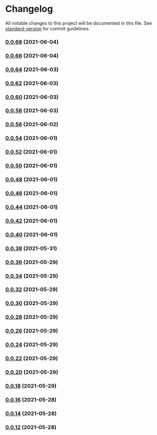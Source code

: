 # Changelog

All notable changes to this project will be documented in this file. See [standard-version](https://github.com/conventional-changelog/standard-version) for commit guidelines.

### [0.0.68](https://github.com/ergoplatform/ergo-dex-sdk-js/compare/v0.0.66...v0.0.68) (2021-06-04)

### [0.0.66](https://github.com/ergoplatform/ergo-dex-sdk-js/compare/v0.0.64...v0.0.66) (2021-06-04)

### [0.0.64](https://github.com/ergoplatform/ergo-dex-sdk-js/compare/v0.0.62...v0.0.64) (2021-06-03)

### [0.0.62](https://github.com/ergoplatform/ergo-dex-sdk-js/compare/v0.0.60...v0.0.62) (2021-06-03)

### [0.0.60](https://github.com/ergoplatform/ergo-dex-sdk-js/compare/v0.0.58...v0.0.60) (2021-06-03)

### [0.0.58](https://github.com/ergoplatform/ergo-dex-sdk-js/compare/v0.0.56...v0.0.58) (2021-06-03)

### [0.0.56](https://github.com/ergoplatform/ergo-dex-sdk-js/compare/v0.0.54...v0.0.56) (2021-06-02)

### [0.0.54](https://github.com/ergoplatform/ergo-dex-sdk-js/compare/v0.0.52...v0.0.54) (2021-06-01)

### [0.0.52](https://github.com/ergoplatform/ergo-dex-sdk-js/compare/v0.0.50...v0.0.52) (2021-06-01)

### [0.0.50](https://github.com/ergoplatform/ergo-dex-sdk-js/compare/v0.0.48...v0.0.50) (2021-06-01)

### [0.0.48](https://github.com/ergoplatform/ergo-dex-sdk-js/compare/v0.0.46...v0.0.48) (2021-06-01)

### [0.0.46](https://github.com/ergoplatform/ergo-dex-sdk-js/compare/v0.0.44...v0.0.46) (2021-06-01)

### [0.0.44](https://github.com/ergoplatform/ergo-dex-sdk-js/compare/v0.0.42...v0.0.44) (2021-06-01)

### [0.0.42](https://github.com/ergoplatform/ergo-dex-sdk-js/compare/v0.0.40...v0.0.42) (2021-06-01)

### [0.0.40](https://github.com/ergoplatform/ergo-dex-sdk-js/compare/v0.0.38...v0.0.40) (2021-06-01)

### [0.0.38](https://github.com/ergoplatform/ergo-dex-sdk-js/compare/v0.0.36...v0.0.38) (2021-05-31)

### [0.0.36](https://github.com/ergoplatform/ergo-dex-sdk-js/compare/v0.0.34...v0.0.36) (2021-05-29)

### [0.0.34](https://github.com/ergoplatform/ergo-dex-sdk-js/compare/v0.0.32...v0.0.34) (2021-05-29)

### [0.0.32](https://github.com/ergoplatform/ergo-dex-sdk-js/compare/v0.0.30...v0.0.32) (2021-05-29)

### [0.0.30](https://github.com/ergoplatform/ergo-dex-sdk-js/compare/v0.0.28...v0.0.30) (2021-05-29)

### [0.0.28](https://github.com/ergoplatform/ergo-dex-sdk-js/compare/v0.0.26...v0.0.28) (2021-05-29)

### [0.0.26](https://github.com/ergoplatform/ergo-dex-sdk-js/compare/v0.0.24...v0.0.26) (2021-05-29)

### [0.0.24](https://github.com/ergoplatform/ergo-dex-sdk-js/compare/v0.0.22...v0.0.24) (2021-05-29)

### [0.0.22](https://github.com/ergoplatform/ergo-dex-sdk-js/compare/v0.0.20...v0.0.22) (2021-05-29)

### [0.0.20](https://github.com/ergoplatform/ergo-dex-sdk-js/compare/v0.0.18...v0.0.20) (2021-05-29)

### [0.0.18](https://github.com/ergoplatform/ergo-dex-sdk-js/compare/v0.0.16...v0.0.18) (2021-05-29)

### [0.0.16](https://github.com/ergoplatform/ergo-dex-sdk-js/compare/v0.0.14...v0.0.16) (2021-05-28)

### [0.0.14](https://github.com/ergoplatform/ergo-dex-sdk-js/compare/v0.0.12...v0.0.14) (2021-05-28)

### [0.0.12](https://github.com/ergoplatform/ergo-dex-sdk-js/compare/v0.0.10...v0.0.12) (2021-05-28)
